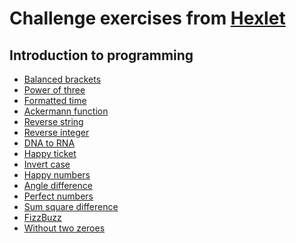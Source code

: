 # Challenge exercises from [Hexlet](https://ru.hexlet.io/)
## Introduction to programming
* [Balanced brackets]()
* [Power of three](docs/introduction-to-programming/power-of-three.md)
* [Formatted time]()
* [Ackermann function]()
* [Reverse string]()
* [Reverse integer]()
* [DNA to RNA]()
* [Happy ticket]()
* [Invert case]()
* [Happy numbers]()
* [Angle difference]()
* [Perfect numbers]()
* [Sum square difference]()
* [FizzBuzz]()
* [Without two zeroes]()

